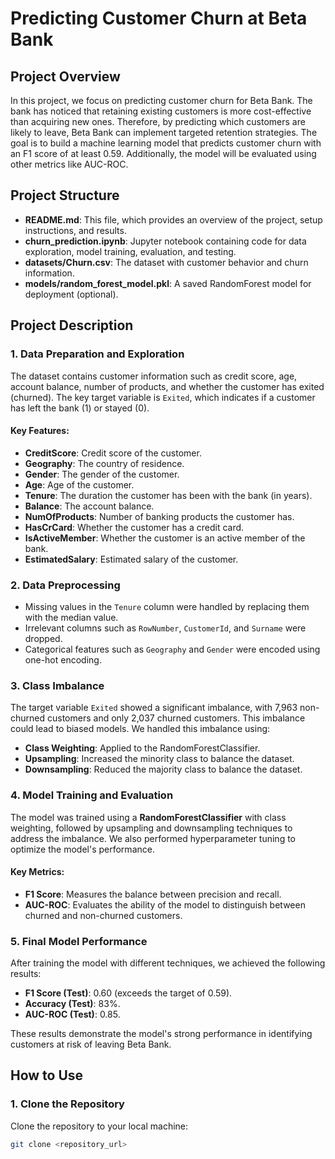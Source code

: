 # Predicting Customer Churn at Beta Bank

## Project Overview

In this project, we focus on predicting customer churn for Beta Bank. The bank has noticed that retaining existing customers is more cost-effective than acquiring new ones. Therefore, by predicting which customers are likely to leave, Beta Bank can implement targeted retention strategies. The goal is to build a machine learning model that predicts customer churn with an F1 score of at least 0.59. Additionally, the model will be evaluated using other metrics like AUC-ROC.

## Project Structure


- **README.md**: This file, which provides an overview of the project, setup instructions, and results.
- **churn_prediction.ipynb**: Jupyter notebook containing code for data exploration, model training, evaluation, and testing.
- **datasets/Churn.csv**: The dataset with customer behavior and churn information.
- **models/random_forest_model.pkl**: A saved RandomForest model for deployment (optional).

## Project Description

### 1. **Data Preparation and Exploration**
The dataset contains customer information such as credit score, age, account balance, number of products, and whether the customer has exited (churned). The key target variable is `Exited`, which indicates if a customer has left the bank (1) or stayed (0).

#### Key Features:
- **CreditScore**: Credit score of the customer.
- **Geography**: The country of residence.
- **Gender**: The gender of the customer.
- **Age**: Age of the customer.
- **Tenure**: The duration the customer has been with the bank (in years).
- **Balance**: The account balance.
- **NumOfProducts**: Number of banking products the customer has.
- **HasCrCard**: Whether the customer has a credit card.
- **IsActiveMember**: Whether the customer is an active member of the bank.
- **EstimatedSalary**: Estimated salary of the customer.

### 2. **Data Preprocessing**
- Missing values in the `Tenure` column were handled by replacing them with the median value.
- Irrelevant columns such as `RowNumber`, `CustomerId`, and `Surname` were dropped.
- Categorical features such as `Geography` and `Gender` were encoded using one-hot encoding.

### 3. **Class Imbalance**
The target variable `Exited` showed a significant imbalance, with 7,963 non-churned customers and only 2,037 churned customers. This imbalance could lead to biased models. We handled this imbalance using:
- **Class Weighting**: Applied to the RandomForestClassifier.
- **Upsampling**: Increased the minority class to balance the dataset.
- **Downsampling**: Reduced the majority class to balance the dataset.

### 4. **Model Training and Evaluation**
The model was trained using a **RandomForestClassifier** with class weighting, followed by upsampling and downsampling techniques to address the imbalance. We also performed hyperparameter tuning to optimize the model's performance.

#### Key Metrics:
- **F1 Score**: Measures the balance between precision and recall.
- **AUC-ROC**: Evaluates the ability of the model to distinguish between churned and non-churned customers.

### 5. **Final Model Performance**
After training the model with different techniques, we achieved the following results:
- **F1 Score (Test)**: 0.60 (exceeds the target of 0.59).
- **Accuracy (Test)**: 83%.
- **AUC-ROC (Test)**: 0.85.

These results demonstrate the model's strong performance in identifying customers at risk of leaving Beta Bank.

## How to Use

### 1. **Clone the Repository**
Clone the repository to your local machine:
```bash
git clone <repository_url>
